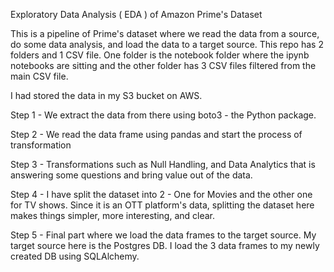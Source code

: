 

Exploratory Data Analysis ( EDA ) of Amazon Prime's Dataset


This is a pipeline of Prime's dataset where we read the data from a source, do some data analysis, and load the data to a target source. This repo has 2 folders and 1 CSV file. One folder is the notebook folder where the ipynb notebooks are sitting and the other folder has 3 CSV files filtered from the main CSV file.

I had stored the data in my S3 bucket on AWS.

Step 1 - We extract the data from there using boto3 - the Python package.

Step 2 - We read the data frame using pandas and start the process of transformation

Step 3 - Transformations such as Null Handling, and Data Analytics that is answering some questions and bring value out of the data.

Step 4 - I have split the dataset into 2 - One for Movies and the other one for TV shows. Since it is an OTT platform's data, splitting the dataset here makes things simpler, more interesting, and clear.

Step 5 - Final part where we load the data frames to the target source. My target source here is the Postgres DB. I load the 3 data frames to my newly created DB using SQLAlchemy.
